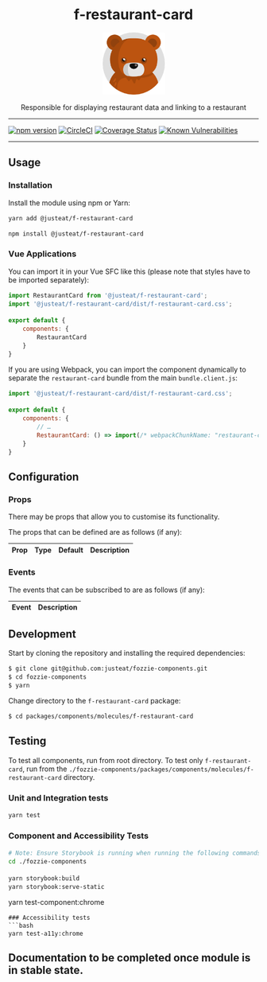<div align="center">

# f-restaurant-card

<img width="125" alt="Fozzie Bear" src="../../../../bear.png" />

 Responsible for displaying restaurant data and linking to a restaurant

</div>

---

[![npm version](https://badge.fury.io/js/%40justeat%2Ff-restaurant-card.svg)](https://badge.fury.io/js/%40justeat%2Ff-restaurant-card)
[![CircleCI](https://circleci.com/gh/justeat/fozzie-components.svg?style=svg)](https://circleci.com/gh/justeat/workflows/fozzie-components)
[![Coverage Status](https://coveralls.io/repos/github/justeat/f-restaurant-card/badge.svg)](https://coveralls.io/github/justeat/f-restaurant-card)
[![Known Vulnerabilities](https://snyk.io/test/github/justeat/f-restaurant-card/badge.svg?targetFile=package.json)](https://snyk.io/test/github/justeat/f-restaurant-card?targetFile=package.json)

---

## Usage

### Installation

Install the module using npm or Yarn:

```sh
yarn add @justeat/f-restaurant-card
```

```sh
npm install @justeat/f-restaurant-card
```



### Vue Applications

You can import it in your Vue SFC like this (please note that styles have to be imported separately):

```js
import RestaurantCard from '@justeat/f-restaurant-card';
import '@justeat/f-restaurant-card/dist/f-restaurant-card.css';

export default {
    components: {
        RestaurantCard
    }
}
```

If you are using Webpack, you can import the component dynamically to separate the `restaurant-card` bundle from the main `bundle.client.js`:

```js
import '@justeat/f-restaurant-card/dist/f-restaurant-card.css';

export default {
    components: {
        // …
        RestaurantCard: () => import(/* webpackChunkName: "restaurant-card" */ '@justeat/f-restaurant-card')
    }
}
```

## Configuration

### Props

There may be props that allow you to customise its functionality.

The props that can be defined are as follows (if any):

| Prop  | Type  | Default | Description |
| ----- | ----- | ------- | ----------- |

### Events

The events that can be subscribed to are as follows (if any):

| Event | Description |
| ----- | ----------- |

## Development

Start by cloning the repository and installing the required dependencies:

```sh
$ git clone git@github.com:justeat/fozzie-components.git
$ cd fozzie-components
$ yarn
```

Change directory to the `f-restaurant-card` package:

```sh
$ cd packages/components/molecules/f-restaurant-card
```

## Testing

To test all components, run from root directory.
To test only `f-restaurant-card`, run from the `./fozzie-components/packages/components/molecules/f-restaurant-card` directory.

### Unit and Integration tests

```sh
yarn test
```

### Component and Accessibility Tests

```bash
# Note: Ensure Storybook is running when running the following commands
cd ./fozzie-components

yarn storybook:build
yarn storybook:serve-static
```

yarn test-component:chrome
```
### Accessibility tests
```bash
yarn test-a11y:chrome
```
## Documentation to be completed once module is in stable state.


